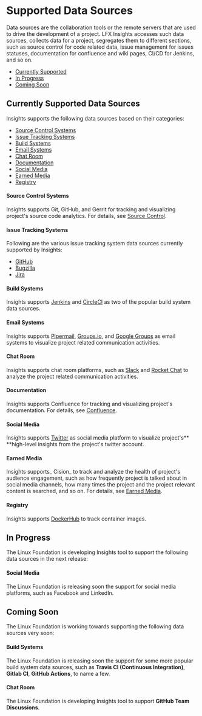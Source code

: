 # Supported Data Sources

Data sources are the collaboration tools or the remote servers that are used to drive the development of a project. LFX Insights accesses such data sources, collects data for a project, segregates them to different sections, such as source control for code related data, issue management for issues statuses, documentation for confluence and wiki pages, CI/CD for Jenkins, and so on.

* [Currently Supported](supported-data-sources.md#currently-supported-data-sources)
* [In Progress](supported-data-sources.md#in-progress)
* [Coming Soon](supported-data-sources.md#coming-soon)

## Currently Supported Data Sources

Insights supports the following data sources based on their categories:

* [Source Control Systems](supported-data-sources.md#source-control-systems)
* [Issue Tracking Systems](supported-data-sources.md#issue-tracking-systems)
* [Build Systems](supported-data-sources.md#build-systems)
* [Email Systems](supported-data-sources.md#email-systems)
* [Chat Room](supported-data-sources.md#chat-room)
* [Documentation](supported-data-sources.md#documentation)
* [Social Media](supported-data-sources.md#social-media-1)
* [Earned Media](supported-data-sources.md#earned-media)
* [Registry](supported-data-sources.md#registry)

#### Source Control Systems

Insights supports Git, GitHub, and Gerrit for tracking and visualizing project's source code analytics. For details, see [Source Control](technical-metrics/source-control/).

#### Issue Tracking Systems

Following are the various issue tracking system data sources currently supported by Insights:

* [GitHub](technical-metrics/project-management/github-issues.md)
* [Bugzilla](technical-metrics/project-management/bugzilla.md)
* [Jira](technical-metrics/project-management/jira.md)

#### Build Systems

Insights supports [Jenkins](technical-metrics/ci-cd/jenkins.md) and [CircleCI](technical-metrics/ci-cd/circle-ci.md) as two of the popular build system data sources.

#### Email Systems

Insights supports [Pipermail](collaboration-metrics/mailing-list/pipermail.md), [Groups.io](collaboration-metrics/mailing-list/groupsio.md), and [Google Groups](collaboration-metrics/mailing-list/google-groups.md) as email systems to visualize project related communication activities.

#### Chat Room

Insights supports chat room platforms, such as [Slack](collaboration-metrics/chat-room/slack.md) and [Rocket Chat](collaboration-metrics/chat-room/rocket-chat.md) to analyze the project related communication activities.

#### Documentation

Insights supports Confluence for tracking and visualizing project's documentation. For details, see [Confluence](collaboration-metrics/documentation/confluence.md).

#### Social Media

Insights supports [Twitter](social-media-metrics.md#overview) as social media platform to visualize project's** **high-level insights from the project's twitter account.

####  Earned Media

Insights supports_ Cision_ to track and analyze the health of project's audience engagement, such as how frequently project is talked about in social media channels, how many times the project and the project relevant content is searched, and so on. For details, see [Earned Media](earned-media/).

#### Registry

Insights supports [DockerHub](technical-metrics/registry/dockerhub.md) to track container images. 

## In Progress

The Linux Foundation is developing Insights tool to support the following data sources in the next release:

#### Social Media

The Linux Foundation is releasing soon the support for social media platforms, such as Facebook and LinkedIn.

## Coming Soon

The Linux Foundation is working towards supporting the following data sources very soon:

#### Build Systems

The Linux Foundation is releasing soon the support for some more popular build system data sources, such as **Travis CI (**Continuous Integration**)**, **Gitlab CI**, **GitHub Actions**, to name a few.

#### Chat Room

The Linux Foundation is developing Insights tool to support **GitHub Team Discussions**.
